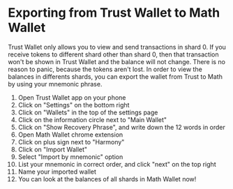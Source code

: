 # Exporting from Trust Wallet to Math Wallet

Trust Wallet only allows you to view and send transactions in shard 0. If you receive tokens to different shard other than shard 0, then that transaction won't be shown in Trust Wallet and the balance will not change. There is no reason to panic, because the tokens aren't lost. In order to view the balances in differents shards, you can export the wallet from Trust to Math by using your mnemonic phrase. 

1. Open Trust Wallet app on your phone 
2. Click on "Settings" on the bottom right 
3. Click on "Wallets" in the top of the settings page 
4. Click on the information circle next to "Main Wallet" 
5. Click on "Show Recovery Phrase", and write down the 12 words in order
6. Open Math Wallet chrome extension
7. Click on plus sign next to "Harmony" 
8. Click on "Import Wallet" 
9. Select "Import by mnemonic" option 
10. List your mnemonic in correct order, and click "next" on the top right 
11. Name your imported wallet
12. You can look at the balances of all shards in Math Wallet now!



